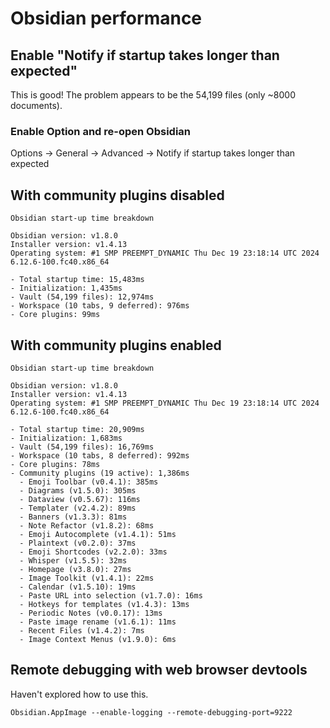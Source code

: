 # Obsidian performance



## Enable "Notify if startup takes longer than expected"

This is good!
The problem appears to be the 54,199 files (only ~8000 documents).

### Enable Option and re-open Obsidian

Options -> General -> Advanced -> Notify if startup takes longer than expected

## With community plugins disabled

```
Obsidian start-up time breakdown

Obsidian version: v1.8.0
Installer version: v1.4.13
Operating system: #1 SMP PREEMPT_DYNAMIC Thu Dec 19 23:18:14 UTC 2024 6.12.6-100.fc40.x86_64

- Total startup time: 15,483ms
- Initialization: 1,435ms
- Vault (54,199 files): 12,974ms
- Workspace (10 tabs, 9 deferred): 976ms
- Core plugins: 99ms
```


## With community plugins enabled

```
Obsidian start-up time breakdown

Obsidian version: v1.8.0
Installer version: v1.4.13
Operating system: #1 SMP PREEMPT_DYNAMIC Thu Dec 19 23:18:14 UTC 2024 6.12.6-100.fc40.x86_64

- Total startup time: 20,909ms
- Initialization: 1,683ms
- Vault (54,199 files): 16,769ms
- Workspace (10 tabs, 8 deferred): 992ms
- Core plugins: 78ms
- Community plugins (19 active): 1,386ms
  - Emoji Toolbar (v0.4.1): 385ms
  - Diagrams (v1.5.0): 305ms
  - Dataview (v0.5.67): 116ms
  - Templater (v2.4.2): 89ms
  - Banners (v1.3.3): 81ms
  - Note Refactor (v1.8.2): 68ms
  - Emoji Autocomplete (v1.4.1): 51ms
  - Plaintext (v0.2.0): 37ms
  - Emoji Shortcodes (v2.2.0): 33ms
  - Whisper (v1.5.5): 32ms
  - Homepage (v3.8.0): 27ms
  - Image Toolkit (v1.4.1): 22ms
  - Calendar (v1.5.10): 19ms
  - Paste URL into selection (v1.7.0): 16ms
  - Hotkeys for templates (v1.4.3): 13ms
  - Periodic Notes (v0.0.17): 13ms
  - Paste image rename (v1.6.1): 11ms
  - Recent Files (v1.4.2): 7ms
  - Image Context Menus (v1.9.0): 6ms
```


## Remote debugging with web browser devtools 

Haven't explored how to use this.

```shell
Obsidian.AppImage --enable-logging --remote-debugging-port=9222
```

